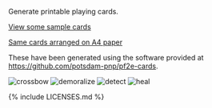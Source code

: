 Generate printable playing cards.

[View some sample cards](./cards.pdf)

[Same cards arranged on A4 paper](./a4print.pdf)

These have been generated using the software provided at <https://github.com/potsdam-pnp/pf2e-cards>.

![crossbow](./Crossbow.png)
![demoralize](./Demoralize.png)
![detect](./Detect.png)
![heal](./Heal.png)

{% include LICENSES.md %}

[license]: https://github.com/potsdam-pnp/pf2e-cards/blob/main/LICENSE
[license-altedin1451]: https://github.com/potsdam-pnp/pf2e-cards/blob/main/fonts/LICENSE-din1451alt
[license-ogl]: https://github.com/potsdam-pnp/pf2e-cards/blob/main/src/cards/LICENSE-OGL
[license-stix2]: https://github.com/potsdam-pnp/pf2e-cards/blob/main/src/fonts/LICENSE-STIXTwo
[symbols.tex]: https://github.com/potsdam-pnp/pf2e-cards/blob/main/src/symbols.tex
[fonts/PF2ESymbols]: https://github.com/potsdam-pnp/pf2e-cards/tree/main/src/fonts/PF2ESymbols